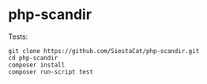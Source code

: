 # php-scandir

Tests:

```
git clone https://github.com/SiestaCat/php-scandir.git
cd php-scandir
composer install
composer run-script test
```
